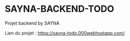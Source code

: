 # SAYNA-BACKEND-TODO
Projet backend by SAYNA

Lien du projet :
https://sayna-todo.000webhostapp.com/
